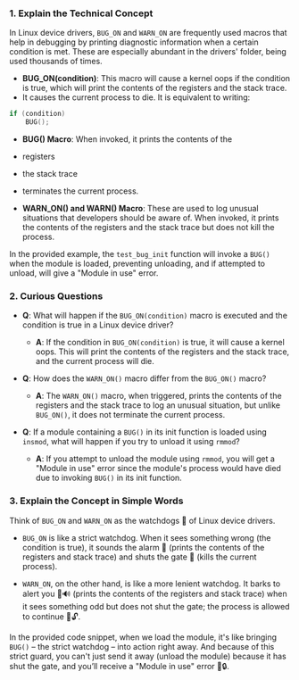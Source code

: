 ### 1. **Explain the Technical Concept**
In Linux device drivers, `BUG_ON` and `WARN_ON` are frequently used macros that help in debugging by printing diagnostic information when a certain condition is met. These are especially abundant in the drivers' folder, being used thousands of times.

- **BUG_ON(condition)**: This macro will cause a kernel oops if the condition is true, which will print the contents of the registers and the stack trace. 
- It causes the current process to die. It is equivalent to writing:

```c
if (condition)
    BUG();
```

- **BUG() Macro**: When invoked, it prints the contents of the

-  registers
- the stack trace
- terminates the current process.

- **WARN_ON() and WARN() Macro**: These are used to log unusual situations that developers should be aware of. When invoked, it prints the contents of the registers and the stack trace but does not kill the process. 

In the provided example, the `test_bug_init` function will invoke a `BUG()` when the module is loaded, preventing unloading, and if attempted to unload, will give a "Module in use" error.

### 2. **Curious Questions**
- **Q**: What will happen if the `BUG_ON(condition)` macro is executed and the condition is true in a Linux device driver?
  - **A**: If the condition in `BUG_ON(condition)` is true, it will cause a kernel oops. This will print the contents of the registers and the stack trace, and the current process will die.

- **Q**: How does the `WARN_ON()` macro differ from the `BUG_ON()` macro?
  - **A**: The `WARN_ON()` macro, when triggered, prints the contents of the registers and the stack trace to log an unusual situation, but unlike `BUG_ON()`, it does not terminate the current process.

- **Q**: If a module containing a `BUG()` in its init function is loaded using `insmod`, what will happen if you try to unload it using `rmmod`?
  - **A**: If you attempt to unload the module using `rmmod`, you will get a "Module in use" error since the module's process would have died due to invoking `BUG()` in its init function.

### 3. **Explain the Concept in Simple Words**
Think of `BUG_ON` and `WARN_ON` as the watchdogs 🐶 of Linux device drivers. 

- `BUG_ON` is like a strict watchdog. When it sees something wrong (the condition is true), it sounds the alarm 🚨 (prints the contents of the registers and stack trace) and shuts the gate 🚪 (kills the current process).

- `WARN_ON`, on the other hand, is like a more lenient watchdog. It barks to alert you 🐶🔊 (prints the contents of the registers and stack trace) when it sees something odd but does not shut the gate; the process is allowed to continue 🚪🔓.

In the provided code snippet, when we load the module, it's like bringing `BUG()` – the strict watchdog – into action right away. And because of this strict guard, you can't just send it away (unload the module) because it has shut the gate, and you’ll receive a "Module in use" error 🚪🔒.

